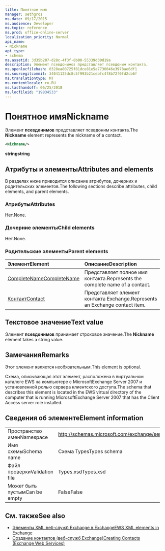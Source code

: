```yaml
---
title: Понятное имя
manager: sethgros
ms.date: 09/17/2015
ms.audience: Developer
ms.topic: reference
ms.prod: office-online-server
localization_priority: Normal
api_name:
- Nickname
api_type:
- schema
ms.assetid: 3d35b207-d28c-4f3f-8b00-55339d30d19a
description: Элемент псевдонимов представляет псевдоним контакта.
ms.openlocfilehash: 0328ea80725f81dce81e5a7730046e3978ae6df1
ms.sourcegitcommit: 34041125dc8c5f993b21cebfc4f8b72f0fd2cb6f
ms.translationtype: MT
ms.contentlocale: ru-RU
ms.lasthandoff: 06/25/2018
ms.locfileid: "19834533"
---
```

# <a name="nickname"></a><span data-ttu-id="789ba-103">Понятное имя</span><span class="sxs-lookup"><span data-stu-id="789ba-103">Nickname</span></span>

<span data-ttu-id="789ba-104">Элемент **псевдонимов** представляет псевдоним контакта.</span><span class="sxs-lookup"><span data-stu-id="789ba-104">The **Nickname** element represents the nickname of a contact.</span></span> 
  
```xml
<Nickname/>
```

<span data-ttu-id="789ba-105">**string**</span><span class="sxs-lookup"><span data-stu-id="789ba-105">**string**</span></span>

## <a name="attributes-and-elements"></a><span data-ttu-id="789ba-106">Атрибуты и элементы</span><span class="sxs-lookup"><span data-stu-id="789ba-106">Attributes and elements</span></span>

<span data-ttu-id="789ba-107">В разделах ниже приводится описание атрибутов, дочерних и родительских элементов.</span><span class="sxs-lookup"><span data-stu-id="789ba-107">The following sections describe attributes, child elements, and parent elements.</span></span>
  
### <a name="attributes"></a><span data-ttu-id="789ba-108">Атрибуты</span><span class="sxs-lookup"><span data-stu-id="789ba-108">Attributes</span></span>

<span data-ttu-id="789ba-109">Нет.</span><span class="sxs-lookup"><span data-stu-id="789ba-109">None.</span></span>
  
### <a name="child-elements"></a><span data-ttu-id="789ba-110">Дочерние элементы</span><span class="sxs-lookup"><span data-stu-id="789ba-110">Child elements</span></span>

<span data-ttu-id="789ba-111">Нет.</span><span class="sxs-lookup"><span data-stu-id="789ba-111">None.</span></span>
  
### <a name="parent-elements"></a><span data-ttu-id="789ba-112">Родительские элементы</span><span class="sxs-lookup"><span data-stu-id="789ba-112">Parent elements</span></span>

|<span data-ttu-id="789ba-113">**Элемент**</span><span class="sxs-lookup"><span data-stu-id="789ba-113">**Element**</span></span>|<span data-ttu-id="789ba-114">**Описание**</span><span class="sxs-lookup"><span data-stu-id="789ba-114">**Description**</span></span>|
|:-----|:-----|
|[<span data-ttu-id="789ba-115">CompleteName</span><span class="sxs-lookup"><span data-stu-id="789ba-115">CompleteName</span></span>](completename.md) <br/> |<span data-ttu-id="789ba-116">Представляет полное имя контакта.</span><span class="sxs-lookup"><span data-stu-id="789ba-116">Represents the complete name of a contact.</span></span>  <br/> |
|[<span data-ttu-id="789ba-117">Контакт</span><span class="sxs-lookup"><span data-stu-id="789ba-117">Contact</span></span>](contact.md) <br/> |<span data-ttu-id="789ba-118">Представляет элемент контакта Exchange.</span><span class="sxs-lookup"><span data-stu-id="789ba-118">Represents an Exchange contact item.</span></span>  <br/> |
   
## <a name="text-value"></a><span data-ttu-id="789ba-119">Текстовое значение</span><span class="sxs-lookup"><span data-stu-id="789ba-119">Text value</span></span>

<span data-ttu-id="789ba-120">Элемент **псевдонимов** принимает строковое значение.</span><span class="sxs-lookup"><span data-stu-id="789ba-120">The **Nickname** element takes a string value.</span></span> 
  
## <a name="remarks"></a><span data-ttu-id="789ba-121">Замечания</span><span class="sxs-lookup"><span data-stu-id="789ba-121">Remarks</span></span>

<span data-ttu-id="789ba-122">Этот элемент является необязательным.</span><span class="sxs-lookup"><span data-stu-id="789ba-122">This element is optional.</span></span>
  
<span data-ttu-id="789ba-123">Схема, описывающая этот элемент, расположена в виртуальном каталоге EWS на компьютере с MicrosoftExchange Server 2007 и установленной ролью сервера клиентского доступа.</span><span class="sxs-lookup"><span data-stu-id="789ba-123">The schema that describes this element is located in the EWS virtual directory of the computer that is running MicrosoftExchange Server 2007 that has the Client Access server role installed.</span></span>
  
## <a name="element-information"></a><span data-ttu-id="789ba-124">Сведения об элементе</span><span class="sxs-lookup"><span data-stu-id="789ba-124">Element information</span></span>

|||
|:-----|:-----|
|<span data-ttu-id="789ba-125">Пространство имен</span><span class="sxs-lookup"><span data-stu-id="789ba-125">Namespace</span></span>  <br/> |http://schemas.microsoft.com/exchange/services/2006/types  <br/> |
|<span data-ttu-id="789ba-126">Имя схемы</span><span class="sxs-lookup"><span data-stu-id="789ba-126">Schema name</span></span>  <br/> |<span data-ttu-id="789ba-127">Схема Types</span><span class="sxs-lookup"><span data-stu-id="789ba-127">Types schema</span></span>  <br/> |
|<span data-ttu-id="789ba-128">Файл проверки</span><span class="sxs-lookup"><span data-stu-id="789ba-128">Validation file</span></span>  <br/> |<span data-ttu-id="789ba-129">Types.xsd</span><span class="sxs-lookup"><span data-stu-id="789ba-129">Types.xsd</span></span>  <br/> |
|<span data-ttu-id="789ba-130">Может быть пустым</span><span class="sxs-lookup"><span data-stu-id="789ba-130">Can be empty</span></span>  <br/> |<span data-ttu-id="789ba-131">False</span><span class="sxs-lookup"><span data-stu-id="789ba-131">False</span></span>  <br/> |
   
## <a name="see-also"></a><span data-ttu-id="789ba-132">См. также</span><span class="sxs-lookup"><span data-stu-id="789ba-132">See also</span></span>

- [<span data-ttu-id="789ba-133">Элементы XML веб-служб Exchange в Exchange</span><span class="sxs-lookup"><span data-stu-id="789ba-133">EWS XML elements in Exchange</span></span>](ews-xml-elements-in-exchange.md)
- [<span data-ttu-id="789ba-134">Создание контактов (веб-служб Exchange)</span><span class="sxs-lookup"><span data-stu-id="789ba-134">Creating Contacts (Exchange Web Services)</span></span>](http://msdn.microsoft.com/library/4845917e-70d1-481c-bbd7-011ec6571789%28Office.15%29.aspx)

